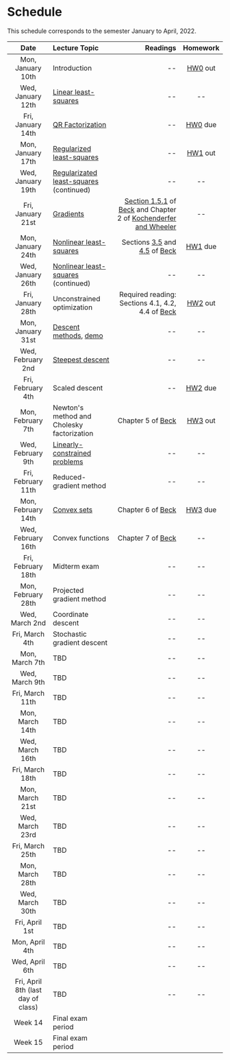 [BeckLink]: https://epubs.siam.org/doi/book/10.1137/1.9781611973655
[KochenderferLink]: https://algorithmsbook.com/optimization/files/optimization.pdf

# Schedule

This schedule corresponds to the semester January to April, 2022.

| Date     | Lecture Topic | Readings  | Homework |
| :---:    |    :----   | ---: | :---: |
| Mon, January 10th      | Introduction       | --  | [HW0](../homework/hw0) out |
| Wed, January 12th   | [Linear least-squares](least-squares)   |    --   | -- |
| Fri, January 14th | [QR Factorization](qr-factorization) | -- | [HW0](../homework/hw0) due |
| Mon, January 17th | [Regularized least-squares](regularized-least-squares) | -- | [HW1](../homework/hw1) out|
| Wed, January 19th | [Regularizated least-squares](regularized-least-squares) (continued) | -- | -- | 
| Fri, January 21st | [Gradients](gradients) | [Section 1.5.1](https://doi.org/10.1137/1.9781611973655.ch3) of [Beck][BeckLink] and Chapter 2 of [Kochenderfer and Wheeler][KochenderferLink] | -- |
| Mon, January 24th | [Nonlinear least-squares](nonlinear-least-squares) | Sections [3.5](https://doi.org/10.1137/1.9781611973655.ch3) and [4.5](https://epubs.siam.org/doi/abs/10.1137/1.9781611973655.ch4) of [Beck][BeckLink] | [HW1](../homework/hw1) due |
| Wed, January 26th | [Nonlinear least-squares](nonlinear-least-squares) (continued) | -- | -- |
| Fri, January 28th | Unconstrained optimization | Required reading: Sections 4.1, 4.2, 4.4 of [Beck][BeckLink] | [HW2](../homework/hw2) out | 
| Mon, January 31st | [Descent methods](/notes/gradient-descent.pdf), [demo](/notes/gradient-descent) | -- | -- |
| Wed, February 2nd | [Steepest descent](/notes/scaled-and-newton-descent.pdf) | -- | -- |
| Fri, February 4th | Scaled descent | -- | [HW2](../homework/hw2) due |
| Mon, February 7th | Newton's method and Cholesky factorization | Chapter 5 of [Beck][BeckLink] | [HW3](../homework/hw3) out |
| Wed, February 9th | [Linearly-constrained problems](/notes/linear-constraints.pdf) | -- | -- | 
| Fri, February 11th | Reduced-gradient method | -- | -- |
| Mon, February 14th | [Convex sets](/notes/convex-sets.pdf) |  Chapter 6 of [Beck][BeckLink]| [HW3](../homework/hw3) due |
| Wed, February 16th | Convex functions | Chapter 7 of [Beck][BeckLink] | -- | 
| Fri, February 18th | Midterm exam | -- | -- |
| Mon, February 28th | Projected gradient method | -- | -- |
| Wed, March 2nd | Coordinate descent | -- | -- |
| Fri, March 4th | Stochastic gradient descent | -- | -- |
| Mon, March 7th | TBD | -- | -- |
| Wed, March 9th | TBD | -- | -- |
| Fri, March 11th | TBD | -- | -- |
| Mon, March 14th | TBD | -- | -- |
| Wed, March 16th | TBD | -- | -- |
| Fri, March 18th | TBD | -- | -- |
| Mon, March 21st | TBD | -- | -- |
| Wed, March 23rd | TBD | -- | -- |
| Fri, March 25th | TBD | -- | -- |
| Mon, March 28th | TBD | -- | -- |
| Wed, March 30th | TBD | -- | -- |
| Fri, April 1st | TBD | -- | -- | 
| Mon, April 4th | TBD | -- | -- |
| Wed, April 6th | TBD | -- | -- |
| Fri, April 8th (last day of class) | TBD | -- | -- |
| Week 14 | Final exam period | | |
| Week 15 | Final exam period | | |
